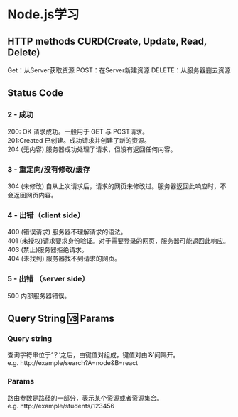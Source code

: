 # Node.js学习
## HTTP methods CURD(Create, Update, Read, Delete)
Get：从Server获取资源
POST：在Server新建资源
DELETE：从服务器删去资源
## Status Code
### 2 - 成功 
200: OK 请求成功。一般用于 GET 与 POST请求。  
201:Created 已创建。成功请求并创建了新的资源。   
204 (无内容) 服务器成功处理了请求，但没有返回任何内容。 
### 3 - 重定向/没有修改/缓存 
304 (未修改) 自从上次请求后，请求的网页未修改过。服务器返回此响应时，不会返回网页内容。 
### 4 - 出错（client side） 
400 (错误请求) 服务器不理解请求的语法。  
401 (未授权)请求要求身份验证。对于需要登录的网页，服务器可能返回此响应。  
403 (禁止)服务器拒绝请求。  
404 (未找到) 服务器找不到请求的网页。 
### 5 - 出错 （server side） 
500 内部服务器错误。
## Query String 🆚 Params
### Query string
查询字符串位于‘？’之后，由键值对组成，键值对由‘&’间隔开。  
e.g. http://example/search?A=node&B=react
### Params
路由参数是路径的一部分，表示某个资源或者资源集合。  
e.g. http://example/students/123456

